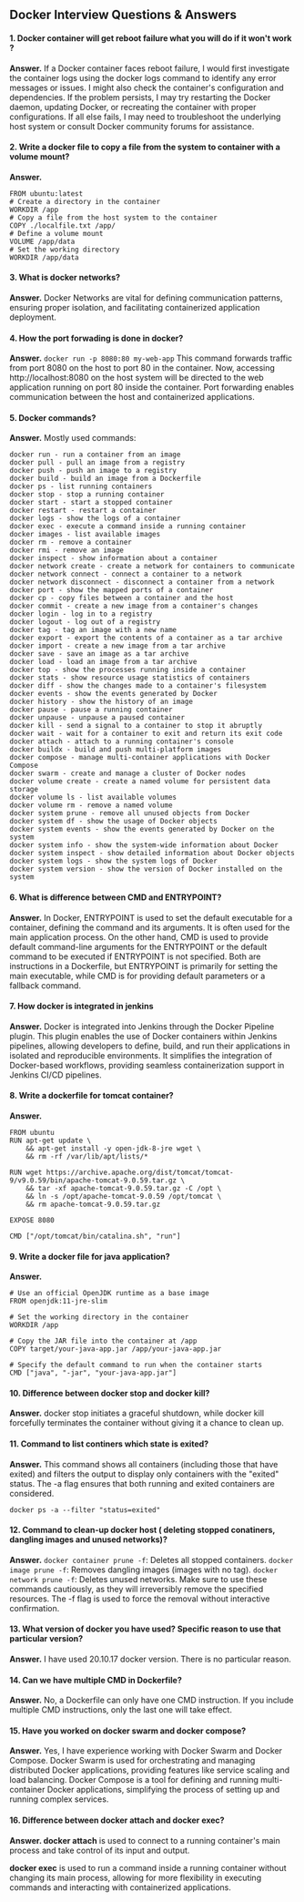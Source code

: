 ## Docker Interview Questions & Answers

#### 1. Docker container will get reboot failure what you will do if it won't work ?
**Answer.** If a Docker container faces reboot failure, I would first investigate the container logs using the docker logs command to identify any error messages or issues. I might also check the container's configuration and dependencies. If the problem persists, I may try restarting the Docker daemon, updating Docker, or recreating the container with proper configurations. If all else fails, I may need to troubleshoot the underlying host system or consult Docker community forums for assistance.

#### 2. Write a docker file to copy a file from the system to container with a volume mount?
**Answer.**
```
FROM ubuntu:latest
# Create a directory in the container
WORKDIR /app
# Copy a file from the host system to the container
COPY ./localfile.txt /app/
# Define a volume mount
VOLUME /app/data
# Set the working directory
WORKDIR /app/data
```

#### 3. What is docker networks?
**Answer.** Docker Networks are vital for defining communication patterns, ensuring proper isolation, and facilitating containerized application deployment.

#### 4. How the port forwading is done in docker?
**Answer.**
``
docker run -p 8080:80 my-web-app
``
This command forwards traffic from port 8080 on the host to port 80 in the container. Now, accessing http://localhost:8080 on the host system will be directed to the web application running on port 80 inside the container. Port forwarding enables communication between the host and containerized applications.

#### 5. Docker commands?
**Answer.** Mostly used commands:
```
docker run - run a container from an image
docker pull - pull an image from a registry
docker push - push an image to a registry
docker build - build an image from a Dockerfile
docker ps - list running containers
docker stop - stop a running container
docker start - start a stopped container
docker restart - restart a container
docker logs - show the logs of a container
docker exec - execute a command inside a running container
docker images - list available images
docker rm - remove a container
docker rmi - remove an image
docker inspect - show information about a container
docker network create - create a network for containers to communicate
docker network connect - connect a container to a network
docker network disconnect - disconnect a container from a network
docker port - show the mapped ports of a container
docker cp - copy files between a container and the host
docker commit - create a new image from a container's changes
docker login - log in to a registry
docker logout - log out of a registry
docker tag - tag an image with a new name
docker export - export the contents of a container as a tar archive
docker import - create a new image from a tar archive
docker save - save an image as a tar archive
docker load - load an image from a tar archive
docker top - show the processes running inside a container
docker stats - show resource usage statistics of containers
docker diff - show the changes made to a container's filesystem
docker events - show the events generated by Docker
docker history - show the history of an image
docker pause - pause a running container
docker unpause - unpause a paused container
docker kill - send a signal to a container to stop it abruptly
docker wait - wait for a container to exit and return its exit code
docker attach - attach to a running container's console
docker buildx - build and push multi-platform images
docker compose - manage multi-container applications with Docker Compose
docker swarm - create and manage a cluster of Docker nodes
docker volume create - create a named volume for persistent data storage
docker volume ls - list available volumes
docker volume rm - remove a named volume
docker system prune - remove all unused objects from Docker
docker system df - show the usage of Docker objects
docker system events - show the events generated by Docker on the system
docker system info - show the system-wide information about Docker
docker system inspect - show detailed information about Docker objects
docker system logs - show the system logs of Docker
docker system version - show the version of Docker installed on the system
```

#### 6. What is difference between CMD and ENTRYPOINT?
**Answer.** In Docker, ENTRYPOINT is used to set the default executable for a container, defining the command and its arguments. It is often used for the main application process. On the other hand, CMD is used to provide default command-line arguments for the ENTRYPOINT or the default command to be executed if ENTRYPOINT is not specified. Both are instructions in a Dockerfile, but ENTRYPOINT is primarily for setting the main executable, while CMD is for providing default parameters or a fallback command.

#### 7. How docker is integrated in jenkins
**Answer.** Docker is integrated into Jenkins through the Docker Pipeline plugin. This plugin enables the use of Docker containers within Jenkins pipelines, allowing developers to define, build, and run their applications in isolated and reproducible environments. It simplifies the integration of Docker-based workflows, providing seamless containerization support in Jenkins CI/CD pipelines.

#### 8. Write a dockerfile for tomcat container?
**Answer.** 
```
FROM ubuntu
RUN apt-get update \
    && apt-get install -y open-jdk-8-jre wget \
    && rm -rf /var/lib/apt/lists/*

RUN wget https://archive.apache.org/dist/tomcat/tomcat-9/v9.0.59/bin/apache-tomcat-9.0.59.tar.gz \
    && tar -xf apache-tomcat-9.0.59.tar.gz -C /opt \
    && ln -s /opt/apache-tomcat-9.0.59 /opt/tomcat \
    && rm apache-tomcat-9.0.59.tar.gz

EXPOSE 8080

CMD ["/opt/tomcat/bin/catalina.sh", "run"]
```

#### 9. Write a docker file for java application?
**Answer.** 
```
# Use an official OpenJDK runtime as a base image
FROM openjdk:11-jre-slim

# Set the working directory in the container
WORKDIR /app

# Copy the JAR file into the container at /app
COPY target/your-java-app.jar /app/your-java-app.jar

# Specify the default command to run when the container starts
CMD ["java", "-jar", "your-java-app.jar"]
```

#### 10. Difference between docker stop and docker kill?
**Answer.** docker stop initiates a graceful shutdown, while docker kill forcefully terminates the container without giving it a chance to clean up.

#### 11. Command to list continers which state is exited?
**Answer.** This command shows all containers (including those that have exited) and filters the output to display only containers with the "exited" status. The -a flag ensures that both running and exited containers are considered.
```
docker ps -a --filter "status=exited"
```

#### 12. Command to clean-up docker host ( deleting stopped conatiners, dangling images and unused networks)?
**Answer.** 
`docker container prune -f`: Deletes all stopped containers.
`docker image prune -f`: Removes dangling images (images with no tag).
`docker network prune -f`: Deletes unused networks.
Make sure to use these commands cautiously, as they will irreversibly remove the specified resources. The -f flag is used to force the removal without interactive confirmation.

#### 13. What version of docker you have used? Specific reason to use that particular version?
**Answer.** I have used 20.10.17 docker version. There is no particular reason.

#### 14. Can we have multiple CMD in Dockerfile?
**Answer.** No, a Dockerfile can only have one CMD instruction. If you include multiple CMD instructions, only the last one will take effect.

#### 15. Have you worked on docker swarm and docker compose?
**Answer.** Yes, I have experience working with Docker Swarm and Docker Compose. Docker Swarm is used for orchestrating and managing distributed Docker applications, providing features like service scaling and load balancing. Docker Compose is a tool for defining and running multi-container Docker applications, simplifying the process of setting up and running complex services.

#### 16. Difference between docker attach and docker exec?
**Answer. docker attach** is used to connect to a running container's main process and take control of its input and output.

**docker exec** is used to run a command inside a running container without changing its main process, allowing for more flexibility in executing commands and interacting with containerized applications.

